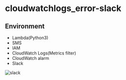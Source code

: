 # cloudwatchlogs_error-slack

## Environment

- Lambda(Python3)
- SMS
- IAM
- CloudWatch Logs(Metrics filter)
- CloudWatch alarm
- Slack

![slack](https://user-images.githubusercontent.com/5633085/181721962-4460cee5-778c-470b-b158-88fb048912d4.jpg)


